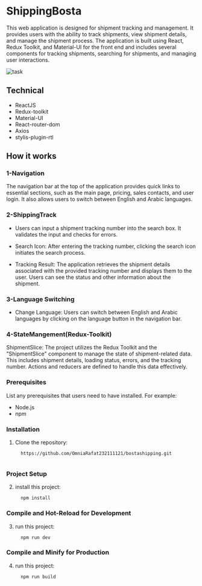 # ShippingBosta

This web application is designed for shipment tracking and management. It provides users with the ability to track shipments, view shipment details, and manage the shipment process. The application is built using React, Redux Toolkit, and Material-UI for the front end and includes several components for tracking shipments, searching for shipments, and managing user interactions.

![task](https://github.com/OmniaRafat232111121/bostashipping/assets/76200523/48cf0be3-496c-44b3-af6d-6a890df4683e)

## Technical
- ReactJS
- Redux-toolkit
- Material-UI
- React-router-dom
- Axios
- stylis-plugin-rtl

## How it works

### 1-Navigation
 The navigation bar at the top of the application provides quick links to essential sections, such as the main page, pricing, sales contacts, and user login. It also allows users to switch between English and Arabic languages.

 ### 2-ShippingTrack

- Users can input a shipment tracking number into the search box. It validates the input and checks for errors.

- Search Icon: After entering the tracking number, clicking the search icon initiates the search process.

- Tracking Result: The application retrieves the shipment details associated with the provided tracking number and displays them to the user. Users can see the status and other information about the shipment.

###  3-Language Switching
- Change Language: Users can switch between English and Arabic languages by clicking on the language button in the navigation bar.

### 4-StateMangement(Redux-Toolkit)
ShipmentSlice: The project utilizes the Redux Toolkit and the "ShipmentSlice" component to manage the state of shipment-related data. This includes shipment details, loading status, errors, and the tracking number. Actions and reducers are defined to handle this data effectively.

### Prerequisites

List any prerequisites that users need to have installed. For example:
- Node.js 
- npm 


    
### Installation
1. Clone the repository:

    ```shell
      https://github.com/OmniaRafat232111121/bostashipping.git


### Project Setup
2. install this project:

    ```shell
      npm install

### Compile and Hot-Reload for Development
3. run this project:

    ```shell
      npm run dev
### Compile and Minify for Production
4. run this project:

    ```shell
      npm run build
   

